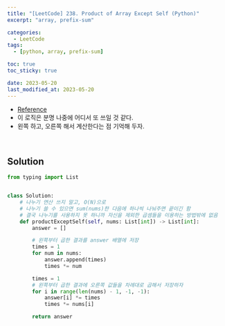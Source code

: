 ```yaml
---
title: "[LeetCode] 238. Product of Array Except Self (Python)"
excerpt: "array, prefix-sum"

categories:
  - LeetCode
tags:
  - [python, array, prefix-sum]

toc: true
toc_sticky: true

date: 2023-05-20
last_modified_at: 2023-05-20
---
```


- [Reference](https://leetcode.com/problems/product-of-array-except-self/)
- 이 로직은 분명 나중에 어디서 또 쓰일 것 같다.
- 왼쪽 하고, 오른쪽 해서 계산한다는 점 기억해 두자.

<br>

## Solution

```python
from typing import List


class Solution:
    # 나누기 연산 쓰지 말고, O(N)으로
    # 나누기 쓸 수 있으면 sum(nums)한 다음에 하나씩 나눠주면 끝이긴 함
    # 결국 나누기를 사용하지 못 하니까 자신을 제외한 곱셈들을 이용하는 방법밖에 없음
    def productExceptSelf(self, nums: List[int]) -> List[int]:
        answer = []

        # 왼쪽부터 곱한 결과를 answer 배열에 저장
        times = 1
        for num in nums:
            answer.append(times)
            times *= num

        times = 1
        # 왼쪽부터 곱한 결과에 오른쪽 값들을 차례대로 곱해서 저장하자
        for i in range(len(nums) - 1, -1, -1):
            answer[i] *= times
            times *= nums[i]

        return answer
```